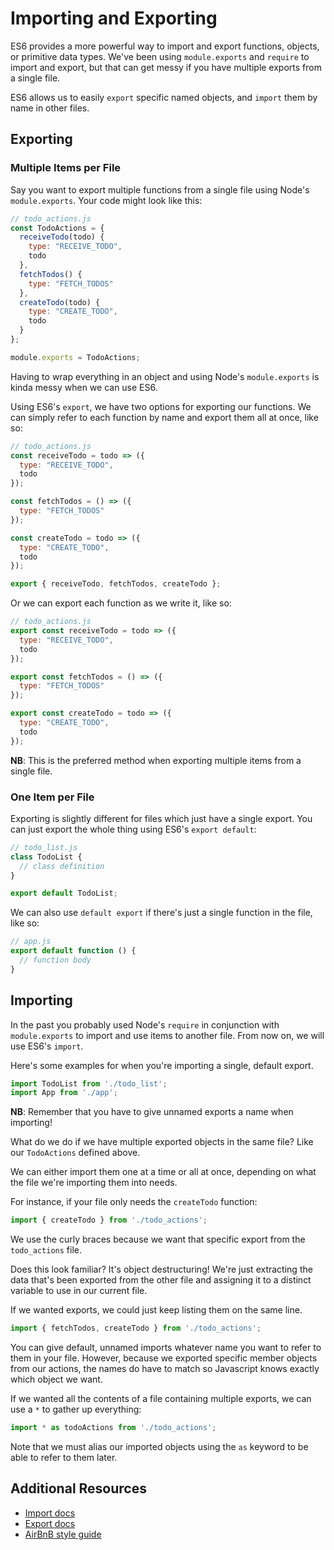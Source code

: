 # Importing and Exporting

ES6 provides a more powerful way to import and export functions, objects, or
primitive data types. We've been using `module.exports` and `require` to
import and export, but that can get messy if you have multiple exports from a
single file.

ES6 allows us to easily `export` specific named objects, and `import` them by
name in other files.

## Exporting

### Multiple Items per File

Say you want to export multiple functions from a single file using Node's
`module.exports`. Your code might look like this:

```javascript
// todo_actions.js
const TodoActions = {
  receiveTodo(todo) {
    type: "RECEIVE_TODO",
    todo
  },
  fetchTodos() {
    type: "FETCH_TODOS"
  },
  createTodo(todo) {
    type: "CREATE_TODO",
    todo
  }
};

module.exports = TodoActions;
```
Having to wrap everything in an object and using Node's `module.exports` is kinda messy when we can use ES6.

Using ES6's `export`, we have two options for exporting our functions. We can simply refer to each function by name and export them all at once, like so:

```javascript
// todo_actions.js
const receiveTodo = todo => ({
  type: "RECEIVE_TODO",
  todo
});

const fetchTodos = () => ({
  type: "FETCH_TODOS"
});

const createTodo = todo => ({
  type: "CREATE_TODO",
  todo
});

export { receiveTodo, fetchTodos, createTodo };
```

Or we can export each function as we write it, like so:

```javascript
// todo_actions.js
export const receiveTodo = todo => ({
  type: "RECEIVE_TODO",
  todo
});

export const fetchTodos = () => ({
  type: "FETCH_TODOS"
});

export const createTodo = todo => ({
  type: "CREATE_TODO",
  todo
});
```

**NB**: This is the preferred method when exporting multiple items from
a single file.

### One Item per File
Exporting is slightly different for files which just have a single export.
You can just export the whole thing using ES6's `export default`:

```javascript
// todo_list.js
class TodoList {
  // class definition
}

export default TodoList;
```

We can also use `default export` if there's just a single function in the
file, like so:

```javascript
// app.js
export default function () {
  // function body
}
```

## Importing

In the past you probably used Node's `require` in conjunction with
`module.exports` to import and use items to another file. From now on, we will
use ES6's `import`.

Here's some examples for when you're importing a single, default export.

```javascript
import TodoList from './todo_list';
import App from './app';
```

**NB**: Remember that you have to give unnamed exports a name when importing!

What do we do if we have multiple exported objects in the same file? Like our
`TodoActions` defined above.

We can either import them one at a time or all at once, depending on what the
file we're importing them into needs.

For instance, if your file only needs the `createTodo` function:

```javascript
import { createTodo } from './todo_actions';
```

We use the curly braces because we want that specific export from the
`todo_actions` file.

Does this look familiar? It's object destructuring! We're just extracting the
data that's been exported from the other file and assigning it to a distinct
variable to use in our current file.

If we wanted exports, we could just keep listing them on the same line.

```javascript
import { fetchTodos, createTodo } from './todo_actions';
```

You can give default, unnamed imports whatever name you want to refer to them
in your file. However, because we exported specific member objects from our
actions, the names do have to match so Javascript knows exactly which object
we want.

If we wanted all the contents of a file containing multiple exports, we can
use a `*` to gather up everything:

```javascript
import * as todoActions from './todo_actions';
```

Note that we must alias our imported objects using the `as` keyword to be able
to refer to them later.

## Additional Resources

* [Import docs](https://developer.mozilla.org/en-US/docs/Web/JavaScript/Reference/Statements/import)
* [Export docs](https://developer.mozilla.org/en-US/docs/Web/JavaScript/Reference/Statements/export)
* [AirBnB style guide](https://github.com/airbnb/javascript#modules)
